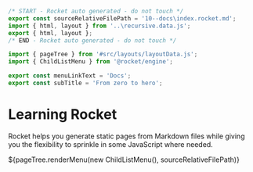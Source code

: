 ```js server
/* START - Rocket auto generated - do not touch */
export const sourceRelativeFilePath = '10--docs\index.rocket.md';
import { html, layout } from '..\recursive.data.js';
export { html, layout };
/* END - Rocket auto generated - do not touch */

import { pageTree } from '#src/layouts/layoutData.js';
import { ChildListMenu } from '@rocket/engine';

export const menuLinkText = 'Docs';
export const subTitle = 'From zero to hero';
```

# Learning Rocket

Rocket helps you generate static pages from Markdown files while giving you the flexibility to sprinkle in some JavaScript where needed.

<div>${pageTree.renderMenu(new ChildListMenu(), sourceRelativeFilePath)}</div>

